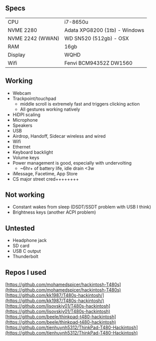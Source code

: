 

## Specs
|||
|--|--|
| CPU | i7-8650u |
| NVME 2280 | Adata XPG8200 (1tb) - Windows|
| NVME 2242 (WWAN) | WD SN520 (512gb) - OSX|
| RAM | 16gb |
| Display | WQHD |
| Wifi | Fenvi BCM94352Z DW1560 |

## Working
 - Webcam 
 - Trackpoint/touchpad 
	 - middle scroll is extremely fast and triggers clicking action
	 - All gestures working natively
 - HiDPI scaling
 - Microphone
 - Speakers 
 - USB
 - Airdrop, Handoff, Sidecar wireless and wired
 - Wifi
 - Ethernet
 - Keyboard backlight
 - Volume keys
 - Power management is good, especially with undervolting
	 - ~6hr+ of battery life, idle drain <3w
 - iMessage, Facetime, App Store
 - CS major street cred++++++++

## Not working
 - Constant wakes from sleep (DSDT/SSDT problem with USB I think)
 - Brightness keys (another ACPI problem)

## Untested
 - Headphone jack
 - SD card
 - USB C output
 - Thunderbolt

## Repos I used

[https://github.com/mohamedspicer/hackintosh-T480s](https://github.com/mohamedspicer/hackintosh-T480s)
[https://github.com/kk1987/T480s-hackintosh/](https://github.com/kk1987/T480s-hackintosh/)
[https://github.com/lisovskiy01/T480s-hackintosh](https://github.com/lisovskiy01/T480s-hackintosh)
[https://github.com/beele/thinkpad-t480-hackintosh](https://github.com/beele/thinkpad-t480-hackintosh)
[https://github.com/tienhuynh5312/ThinkPad-T480-Hackintosh](https://github.com/tienhuynh5312/ThinkPad-T480-Hackintosh)
